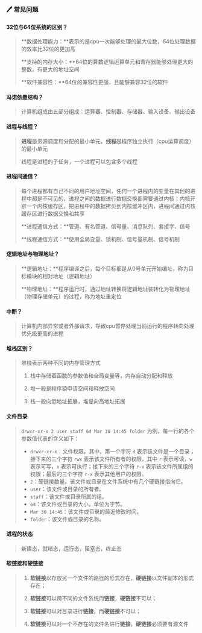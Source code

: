 ### :pen: 常见问题

#### 32位与64位系统的区别？

> **数据处理能力：**表示的是cpu一次能够处理的最大位数，64位处理数据的效率比32位的更加高
>
> **支持的内存大小：**64位的算数逻辑运算单元和寄存器能够处理更大的整数，有更大的地址空间
>
> **软件兼容性：**64位的兼容性更强，且能够兼容32位的软件

#### 冯诺依曼结构？

> 计算机组成由五部分组成：运算器、控制器、存储器、输入设备、输出设备

#### 进程与线程？

> **进程**是资源调度和分配的最小单元，**线程**是程序独立执行（cpu运算调度）的最小单元
>
> 线程是进程的子任务，一个进程可以包含多个线程

#### 进程间通信？

> 每个进程都有自己不同的用户地址空间，任何一个进程内的变量在其他的进程中都是不可见的，进程之间的数据进行数据交换都需要通过内核；内核开辟一个内核缓存区，把进程中的数据拷贝到内核缓冲区内，进程间通过内核缓存区进行数据交换和共享
>
> **进程通信方式：**管道、有名管道、信号量、消息队列、套接字、信号
>
> **线程通信方式：**使用全局变量、锁机制、信号量机制、信号机制

#### 逻辑地址与物理地址？

> **逻辑地址：**程序编译之后，每个目标都是从0号单元开始编址，称为目标模块的相对地址（逻辑地址）
>
> **物理地址：**程序运行时，通过地址转换将逻辑地址装转化为物理地址（物理存储单元）的过程，称为地址重定位

#### 中断？

> 计算机内部异常或者外部请求，导致cpu暂停处理当前运行的程序转向处理优先级更高的进程

#### 堆栈区别？

> 堆栈表示两种不同的内存管理方式
>
> 1. 栈中存储着函数的参数值和全局变量等，内存自动分配和释放
>
> 2. 堆一般是程序猿申请空间和释放空间
>
> 3. 栈一般向低地址拓展，堆是向高地址拓展

#### 文件目录

>  `drwxr-xr-x 2 user staff 64 Mar 30 14:45 folder` 为例，每一行的各个参数值代表的含义如下：
>
> - `drwxr-xr-x`：文件权限。其中，第一个字符 `d` 表示该文件是一个目录；接下来的三个字符 `rwx` 表示该文件所有者的权限，其中 `r` 表示可读，`w` 表示可写，`x` 表示可执行；接下来的三个字符 `r-x` 表示该文件所属组的权限；最后的三个字符 `r-x` 表示其他用户的权限。
> - `2`：硬链接数量。该文件或目录在文件系统中有几个硬链接指向它。
> - `user`：该文件或目录的所有者。
> - `staff`：该文件或目录所属的组。
> - `64`：该文件或目录的大小，单位为字节。
> - `Mar 30 14:45`：该文件或目录的最近修改时间。
> - `folder`：该文件或目录的名称。

#### 进程的状态

> 新建态，就绪态，运行态，阻塞态，终止态

#### 软链接和硬链接

> 1. **软链接**以存放另一个文件的路径的形式存在，**硬链接**以文件副本的形式存在；
>
> 2. **软链接**可以跨不同的文件系统而**链接**，**硬链接**不可以； 
> 3. **软链接**可以对目录进行**链接**，而**硬链接**不可以； 
> 4. **软链接**可以对一个不存在的文件名进行**链接**，**硬链接**必须要有源文件
